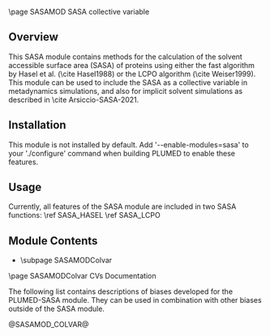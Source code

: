 \page SASAMOD SASA collective variable

<!-- 
description: Solvent Accessible Surface Area collective variable (SASA)
authors: Andrea Arsiccio
reference: \cite Hasel1988 \cite Weiser1999 \cite Arsiccio-SASA-2021 
-->

## Overview

This SASA module contains methods for the calculation of the solvent accessible surface area (SASA) of proteins using either the fast algorithm by Hasel et al. (\cite Hasel1988) or the LCPO algorithm (\cite Weiser1999). This module can be used to include the SASA as a collective variable in metadynamics simulations, and also for implicit solvent simulations as described in \cite Arsiccio-SASA-2021.

## Installation 
This module is not installed by default. Add '\-\-enable-modules=sasa' to your './configure' command when building PLUMED to enable these features.

## Usage
Currently, all features of the SASA module are included in two SASA functions: \ref SASA_HASEL \ref SASA_LCPO

## Module Contents
- \subpage SASAMODColvar

\page SASAMODColvar CVs Documentation

The following list contains descriptions of biases developed for the PLUMED-SASA module. They can be used in combination with other biases outside of the SASA module.

@SASAMOD_COLVAR@
